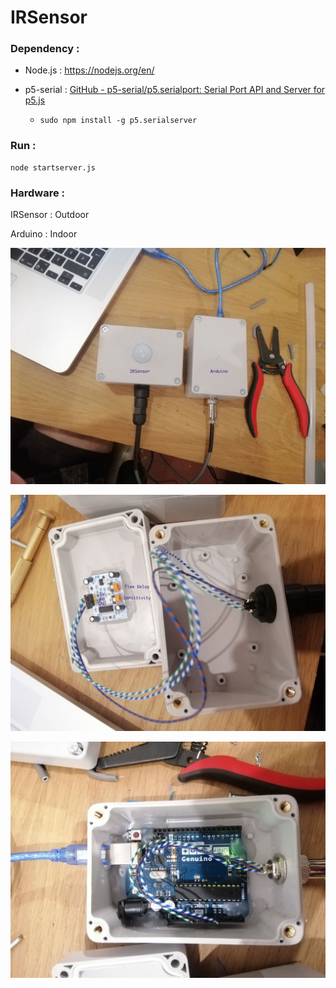 # IRSensor

### Dependency :

* Node.js : https://nodejs.org/en/

* p5-serial : [GitHub - p5-serial/p5.serialport: Serial Port API and Server for p5.js](https://github.com/p5-serial/p5.serialport)
  
  * `sudo npm install -g p5.serialserver`

### Run :

```
node startserver.js
```

### Hardware :

IRSensor : Outdoor

Arduino : Indoor

![IMG_20200714_181732.jpg](./doc/IMG_20200714_181732.jpg)

![IMG_20200714_181858.jpg](./doc/IMG_20200714_181858.jpg)

![IMG_20200714_182026.jpg](./doc/IMG_20200714_182026.jpg)
